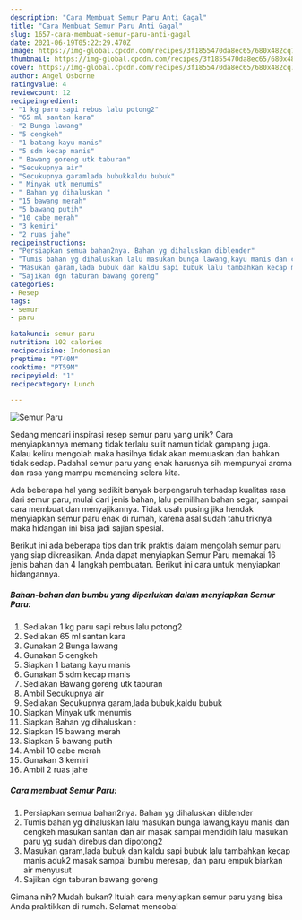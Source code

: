 ```yaml
---
description: "Cara Membuat Semur Paru Anti Gagal"
title: "Cara Membuat Semur Paru Anti Gagal"
slug: 1657-cara-membuat-semur-paru-anti-gagal
date: 2021-06-19T05:22:29.470Z
image: https://img-global.cpcdn.com/recipes/3f1855470da8ec65/680x482cq70/semur-paru-foto-resep-utama.jpg
thumbnail: https://img-global.cpcdn.com/recipes/3f1855470da8ec65/680x482cq70/semur-paru-foto-resep-utama.jpg
cover: https://img-global.cpcdn.com/recipes/3f1855470da8ec65/680x482cq70/semur-paru-foto-resep-utama.jpg
author: Angel Osborne
ratingvalue: 4
reviewcount: 12
recipeingredient:
- "1 kg paru sapi rebus lalu potong2"
- "65 ml santan kara"
- "2 Bunga lawang"
- "5 cengkeh"
- "1 batang kayu manis"
- "5 sdm kecap manis"
- " Bawang goreng utk taburan"
- "Secukupnya air"
- "Secukupnya garamlada bubukkaldu bubuk"
- " Minyak utk menumis"
- " Bahan yg dihaluskan "
- "15 bawang merah"
- "5 bawang putih"
- "10 cabe merah"
- "3 kemiri"
- "2 ruas jahe"
recipeinstructions:
- "Persiapkan semua bahan2nya. Bahan yg dihaluskan diblender"
- "Tumis bahan yg dihaluskan lalu masukan bunga lawang,kayu manis dan cengkeh masukan santan dan air masak sampai mendidih lalu masukan paru yg sudah direbus dan dipotong2"
- "Masukan garam,lada bubuk dan kaldu sapi bubuk lalu tambahkan kecap manis aduk2 masak sampai bumbu meresap, dan paru empuk biarkan air menyusut"
- "Sajikan dgn taburan bawang goreng"
categories:
- Resep
tags:
- semur
- paru

katakunci: semur paru 
nutrition: 102 calories
recipecuisine: Indonesian
preptime: "PT40M"
cooktime: "PT59M"
recipeyield: "1"
recipecategory: Lunch

---
```



![Semur Paru](https://img-global.cpcdn.com/recipes/3f1855470da8ec65/680x482cq70/semur-paru-foto-resep-utama.jpg)

Sedang mencari inspirasi resep semur paru yang unik? Cara menyiapkannya memang tidak terlalu sulit namun tidak gampang juga. Kalau keliru mengolah maka hasilnya tidak akan memuaskan dan bahkan tidak sedap. Padahal semur paru yang enak harusnya sih mempunyai aroma dan rasa yang mampu memancing selera kita.

Ada beberapa hal yang sedikit banyak berpengaruh terhadap kualitas rasa dari semur paru, mulai dari jenis bahan, lalu pemilihan bahan segar, sampai cara membuat dan menyajikannya. Tidak usah pusing jika hendak menyiapkan semur paru enak di rumah, karena asal sudah tahu triknya maka hidangan ini bisa jadi sajian spesial.




Berikut ini ada beberapa tips dan trik praktis dalam mengolah semur paru yang siap dikreasikan. Anda dapat menyiapkan Semur Paru memakai 16 jenis bahan dan 4 langkah pembuatan. Berikut ini cara untuk menyiapkan hidangannya.

<!--inarticleads1-->

##### Bahan-bahan dan bumbu yang diperlukan dalam menyiapkan Semur Paru:

1. Sediakan 1 kg paru sapi rebus lalu potong2
1. Sediakan 65 ml santan kara
1. Gunakan 2 Bunga lawang
1. Gunakan 5 cengkeh
1. Siapkan 1 batang kayu manis
1. Gunakan 5 sdm kecap manis
1. Sediakan  Bawang goreng utk taburan
1. Ambil Secukupnya air
1. Sediakan Secukupnya garam,lada bubuk,kaldu bubuk
1. Siapkan  Minyak utk menumis
1. Siapkan  Bahan yg dihaluskan :
1. Siapkan 15 bawang merah
1. Siapkan 5 bawang putih
1. Ambil 10 cabe merah
1. Gunakan 3 kemiri
1. Ambil 2 ruas jahe




<!--inarticleads2-->

##### Cara membuat Semur Paru:

1. Persiapkan semua bahan2nya. Bahan yg dihaluskan diblender
1. Tumis bahan yg dihaluskan lalu masukan bunga lawang,kayu manis dan cengkeh masukan santan dan air masak sampai mendidih lalu masukan paru yg sudah direbus dan dipotong2
1. Masukan garam,lada bubuk dan kaldu sapi bubuk lalu tambahkan kecap manis aduk2 masak sampai bumbu meresap, dan paru empuk biarkan air menyusut
1. Sajikan dgn taburan bawang goreng




Gimana nih? Mudah bukan? Itulah cara menyiapkan semur paru yang bisa Anda praktikkan di rumah. Selamat mencoba!
